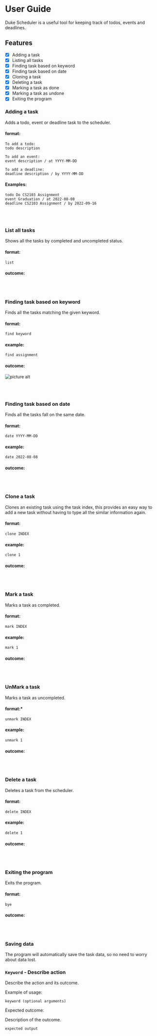 # User Guide
Duke Scheduler is a useful tool for keeping track of todos, events and deadlines.

## Features 
-[x] Adding a task
-[x] Listing all tasks
-[x] Finding task based on keyword
-[x] Finding task based on date
-[x] Cloning a task
-[x] Deleting a task
-[x] Marking a task as done
-[x] Marking a task as undone
-[x] Exiting the program

### Adding a task 
Adds a todo, event or deadline task to the scheduler.
#### format:
```
To add a todo: 
todo description

To add an event: 
event description / at YYYY-MM-DD

To add a deadline: 
deadline description / by YYYY-MM-DD
```
#### Examples:
```
todo Do CS2103 Assignment
event Graduation / at 2022-08-08
deadline CS2103 Assignment / by 2022-09-16
```

<br/><br/>
### List all tasks
Shows all the tasks by completed and uncompleted status.
#### format:
```
list
```
#### outcome:
[//]: # (![picture alt]&#40;https://i.postimg.cc/x8K5RK0j/find-Command.png&#41;)

<br/><br/>
### Finding task based on keyword
Finds all the tasks matching the given keyword.
#### format:
```
find keyword
```
#### example:
```
find assignment
```
#### outcome:
![picture alt](https://i.postimg.cc/x8K5RK0j/find-Command.png)

<br/><br/>
### Finding task based on date
Finds all the tasks fall on the same date.
#### format:
```
date YYYY-MM-DD
```
#### example:
```
date 2022-08-08
```
#### outcome:
[//]: # (![picture alt]&#40;https://i.postimg.cc/x8K5RK0j/find-Command.png&#41;)

<br/><br/>
### Clone a task
Clones an existing task using the task index, this provides an easy way to add a new task without having to type all the similar information again.
#### format:
```
clone INDEX
```
#### example:
```
clone 1
```
#### outcome:
[//]: # (![picture alt]&#40;https://i.postimg.cc/x8K5RK0j/find-Command.png&#41;)


<br/><br/>
### Mark a task
Marks a task as completed.
#### format:
```
mark INDEX
```
#### example:
```
mark 1
```
#### outcome:
[//]: # (![picture alt]&#40;https://i.postimg.cc/x8K5RK0j/find-Command.png&#41;)



<br/><br/>
### UnMark a task
Marks a task as uncompleted.
#### format:*
```
unmark INDEX
```
#### example:
```
unmark 1
```
#### outcome:
[//]: # (![picture alt]&#40;https://i.postimg.cc/x8K5RK0j/find-Command.png&#41;)


<br/><br/>
### Delete a task
Deletes a task from the scheduler.
#### format:
```
delete INDEX
```
#### example:
```
delete 1
```
#### outcome:
[//]: # (![picture alt]&#40;https://i.postimg.cc/x8K5RK0j/find-Command.png&#41;)


<br/><br/>
### Exiting the program
Exits the program.
#### format:
```
bye
```
#### outcome:
[//]: # (![picture alt]&#40;https://i.postimg.cc/x8K5RK0j/find-Command.png&#41;)



<br/><br/>
### Saving data
The program will automatically save the task data, so no need to worry about data lost.




### `Keyword` - Describe action

Describe the action and its outcome.

Example of usage: 

`keyword (optional arguments)`

Expected outcome:

Description of the outcome.

```
expected output
```
